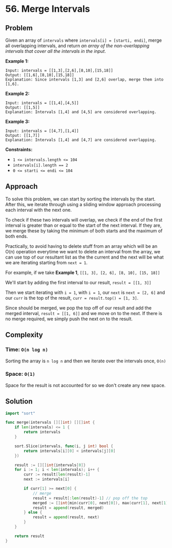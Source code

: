 # 56. Merge Intervals

## Problem

Given an array of `intervals` where `intervals[i] = [starti, endi]`, merge all overlapping intervals, and return _an array of the non-overlapping intervals that cover all the intervals in the input_.

**Example 1:**

```
Input: intervals = [[1,3],[2,6],[8,10],[15,18]]
Output: [[1,6],[8,10],[15,18]]
Explanation: Since intervals [1,3] and [2,6] overlap, merge them into [1,6].

```

**Example 2:**

```
Input: intervals = [[1,4],[4,5]]
Output: [[1,5]]
Explanation: Intervals [1,4] and [4,5] are considered overlapping.

```

**Example 3:**

```
Input: intervals = [[4,7],[1,4]]
Output: [[1,7]]
Explanation: Intervals [1,4] and [4,7] are considered overlapping.

```

**Constraints:**

- `1 <= intervals.length <= 104`
- `intervals[i].length == 2`
- `0 <= starti <= endi <= 104`

## Approach
To solve this problem, we can start by sorting the intervals by the start. After this, we iterate through using a sliding window approach processing each interval with the next one.

To check if these two intervals will overlap, we check if the end of the first interval is greater than or equal to the start of the next interval. If they are, we merge these by taking the minimum of both starts and the maximum of both ends.

Practically, to avoid having to delete stuff from an array which will be an O(n) operation everytime we want to delete an interval from the array, we can use top of our resultant list as the the current and the next will be what we are iterating starting from `next = 1`.

For example, if we take **Example 1**, `[[1, 3], [2, 6], [8, 10], [15, 18]]`

We'll start by adding the first interval to our result, `result = [[1, 3]]`

Then we start iterating with `i = 1`, with `i = 1`, our `next` is `next = [2, 6]` and our `curr` is the top of the result, `curr = result.top() = [1, 3]`.

Since should be merged, we pop the top off of our result and add the merged interval, `result = [[1, 6]]` and we move on to the next. If there is no merge required, we simply push the next on to the result.


## Complexity
### Time: `O(n log n)`
Sorting the array is `n log n` and then we iterate over the intervals once, `O(n)`

### Space: `O(1)`
Space for the result is not accounted for so we don't create any new space.

## Solution

```go
import "sort"

func merge(intervals [][]int) [][]int {
	if len(intervals) <= 1 {
		return intervals
	}

	sort.Slice(intervals, func(i, j int) bool {
		return intervals[i][0] < intervals[j][0]
	})

	result := [][]int{intervals[0]}
	for i := 1; i < len(intervals); i++ {
		curr := result[len(result)-1]
		next := intervals[i]

		if curr[1] >= next[0] {
			// merge
			result = result[:len(result)-1] // pop off the top
			merged := []int{min(curr[0], next[0]), max(curr[1], next[1])}
			result = append(result, merged)
		} else {
			result = append(result, next)
		}
	}

	return result
}

```

